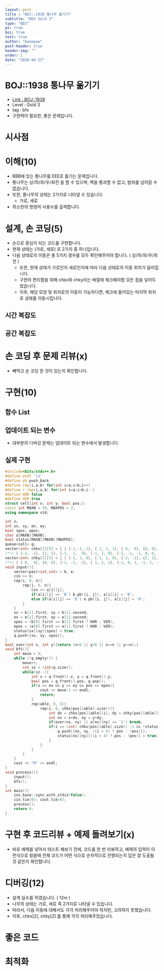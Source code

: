 ```yaml
---
layout: post
title : "BOJ::1938 통나무 옮기기"
subtitle: "BOJ Gold 3"
type: "BOJ"
ps: true
boj: true
text: true
author: "beenpow"
post-header: true
header-img: ""
order: 1
date: "2020-04-23"
---
```

# BOJ::1938 통나무 옮기기
- [Link : BOJ::1938](https://www.acmicpc.net/problem/1938)
- Level : Gold 3
- tag : bfs
- 구현력이 필요한, 좋은 문제입니다.

# 시사점

# 이해(10)
- BBB에 있는 통나무를 EEE로 옮기는 문제입니다.
- 통나무는 상/하/좌/우/회전 을 할 수 있으며, 벽을 통과할 수 없고, 범위를 넘어갈 수 없습니다.
- 또한, 통나무의 상태는 2가지로 나타낼 수 있습니다.
  - 가로, 세로
- 최소한의 명령어 사용수를 출력합니다.

# 설계, 손 코딩(5)
- 손으로 중심이 되는 코드를 구현합니다.
- 현재 상태는 (가로, 세로) 로 2가지 중 하나입니다.
- 다음 상태로의 이동은 총 5가지 경우를 모두 확인해주어야 합니다. ( 상/하/좌/우/회전 )
  - 또한, 현재 상태가 가로인지 세로인지에 따라 다음 상태로의 이동 위치가 달라집니다.
  - 구현의 편리함을 위해 chkx와 chky라는 배열에 체크해야할 모든 점을 넣어두었습니다.
  - 이후, 해당 모양 및 위치로의 이동이 가능하다면, 체크에 들어있는 마지막 위치로 상태를 이동시킵니다.

## 시간 복잡도

## 공간 복잡도

# 손 코딩 후 문제 리뷰(x)
- 빼먹고 손 코딩 한 것이 있는지 확인합니다.

# 구현(10)

## 함수 List 

## 업데이트 되는 변수
- 대부분의 디버깅 문제는 업데이트 되는 변수에서 발생합니다.

## 실제 구현 

```cpp
#include<bits/stdc++.h>
#define endl '\n'
#define pb push_back
#define rep(i,a,b) for(int i=a;i<b;i++)
#define r_rep(i,a,b) for(int i=a;i>b;i--)
#define HOR false
#define VER true
struct cell{int x; int y; bool pos;};
const int MAXN = 50, MAXPOS = 2;
using namespace std;

int n;
int sx, sy, ex, ey;
bool spos, epos;
char a[MAXN][MAXN];
bool status[MAXN][MAXN][MAXPOS];
queue<cell> q;
vector<int> chkx[2][5] = { { {-1,-1,-1}, { 1, 1, 1}, { 0,  0}, {0, 0}, {-1, -1, -1, 0, 0, 1, 1, 1, 0} },
/**/ { {-2, -1}, {2, 1}, {-1,  1,  0}, {-1, 1, 0}, {-1, -1, -1, 0, 0, 1, 1, 1, 0} } };
vector<int> chky[2][5] = { { {-1, 1, 0}, {-1, 1, 0}, {-2, -1}, {2, 1}, {-1, 0, 1, -1, 1, -1, 0, 1, 0} },
/**/ { { 0,  0}, {0, 0}, {-1, -1, -1}, { 1, 1, 1}, {-1, 0, 1, -1, 1, -1, 0, 1, 0} } };
void input(){
    vector<pair<int,int> > b, e;
    cin >> n;
    rep(i, 0, n){
        rep(j, 0, n){
            cin >> a[i][j];
            if(a[i][j] == 'B') b.pb({i, j}), a[i][j] = '0';
            else if(a[i][j] == 'E') e.pb({i, j}), a[i][j] = '0';
        }
    }
    sx = b[1].first, sy = b[1].second;
    ex = e[1].first, ey = e[1].second;
    spos = (b[0].first == b[1].first ? HOR : VER);
    epos = (e[0].first == e[1].first ? HOR : VER);
    status[sx][sy][spos] = true;
    q.push({sx, sy, spos});
}
bool over(int x, int y){return (x<0 || y<0 || x>=n || y>=n);}
void bfs(){
    int move = 0;
    while (!q.empty()) {
        move++;
        int sz = (int)q.size();
        while(sz--){
            int x = q.front().x, y = q.front().y;
            bool pos = q.front().pos; q.pop();
            if(x == ex && y == ey && pos == epos){
                cout << move-1 << endl;
                return;
            }
            rep(able, 0, 5){
                rep(i, 0, chkx[pos][able].size()){
                    int dx = chkx[pos][able][i], dy = chky[pos][able][i];
                    int nx = x+dx, ny = y+dy;
                    if(over(nx, ny) || a[nx][ny] == '1') break;
                    if(i == (int) chkx[pos][able].size() -1 && !status[nx][ny][((i < 4) ? pos : !pos)]){
                        q.push({nx, ny, ((i < 4) ? pos : !pos)});
                        status[nx][ny][((i < 4) ? pos : !pos)] = true;
                    }
                }
            }
        }
    }
    cout << "0" << endl;
}
void process(){
    input();
    bfs();
}
int main(){
    ios_base::sync_with_stdio(false);
    cin.tie(0); cout.tie(0);
    process();
    return 0;
}
```

# 구현 후 코드리뷰 + 예제 돌려보기(x)
- 바로 예제를 넣어서 테스트 해보기 전에, 코드를 한 번 리뷰하고, 예제의 입력이 이런식으로 왔을때
  전체 코드가 어떤 식으로 순차적으로 진행되는지 답은 잘 도출될 것 같은지 확인합니다.

# 디버깅(12)
- 설계 실수를 하였습니다. ( 12m )
- 나무의 상태는 가로, 세로 즉 2가지로 나타낼 수 있습니다.
- 따라서, 다음 이동에 대해서도 각각 처리해주어야 하지만, 고려하지 못했습니다.
- 이후, chkx[2], chky[2] 를 통해 각각 처리해주었습니다.

# 좋은 코드

# 최적화
